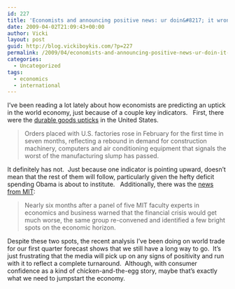 ```yaml
---
id: 227
title: 'Economists and announcing positive news: ur doin&#8217; it wrong'
date: 2009-04-02T21:09:43+00:00
author: Vicki
layout: post
guid: http://blog.vickiboykis.com/?p=227
permalink: /2009/04/economists-and-announcing-positive-news-ur-doin-it-wrong/
categories:
  - Uncategorized
tags:
  - economics
  - international
---
```

I&#8217;ve been reading a lot lately about how economists are predicting an uptick in the world economy, just because of a couple key indicators.   First, there were the [durable goods upticks](http://www.bloomberg.com/apps/news?pid=20601103&sid=ajkPSFloHWDs&refer=news) in the United States.

> Orders placed with U.S. factories rose in February for the first time in seven months, reflecting a rebound in demand for construction machinery, computers and air conditioning equipment that signals the worst of the manufacturing slump has passed.

<p style="text-align: left;">
  It definitely has not.  Just because one indicator is pointing upward, doesn&#8217;t mean that the rest of them will follow, particularly given the hefty deficit spending Obama is about to institute.   Additionally, there was the <a href="http://web.mit.edu/newsoffice/2009/financial-sym-tt0401.html">news from MIT</a>:
</p>

> <p style="text-align: left;">
>   Nearly six months after a panel of five MIT faculty experts in economics and business warned that the financial crisis would get much worse, the same group re-convened and identified a few bright spots on the economic horizon.
> </p>

<p style="text-align: left;">
  Despite these two spots, the recent analysis I&#8217;ve been doing on world trade for our first quarter forecast shows that we still have a long way to go.  It&#8217;s just frustrating that the media will pick up on any signs of positivity and run with it to reflect a complete turnaround.  Although, with consumer confidence as a kind of chicken-and-the-egg story, maybe that&#8217;s exactly what we need to jumpstart the economy.
</p>